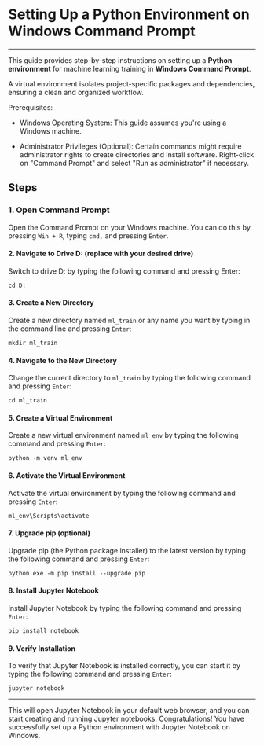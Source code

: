 # Setting Up a Python Environment on Windows Command Prompt
---

This guide provides step-by-step instructions on setting up a **Python environment** for machine learning training in **Windows Command Prompt**.

A virtual environment isolates project-specific packages and dependencies, ensuring a clean and organized workflow.

Prerequisites:

- Windows Operating System: This guide assumes you're using a Windows machine.

- Administrator Privileges (Optional): Certain commands might require administrator rights to create directories and install software. Right-click on "Command Prompt" and select "Run as administrator" if necessary.

## Steps 

### 1. Open Command Prompt

Open the Command Prompt on your Windows machine. You can do this by pressing `Win + R`, typing `cmd,` and pressing `Enter`.

#### 2. Navigate to Drive D: (replace with your desired drive)
Switch to drive D: by typing the following command and pressing Enter:

`cd D:`

#### 3. Create a New Directory
Create a new directory named `ml_train` or any name you want by typing in the command line and pressing `Enter`:

`mkdir ml_train`

#### 4. Navigate to the New Directory
Change the current directory to `ml_train` by typing the following command and pressing `Enter`:

`cd ml_train`

#### 5. Create a Virtual Environment
Create a new virtual environment named `ml_env` by typing the following command and pressing `Enter`:

`python -m venv ml_env`

#### 6. Activate the Virtual Environment
Activate the virtual environment by typing the following command and pressing `Enter`:

`ml_env\Scripts\activate`


#### 7. Upgrade pip (optional)
Upgrade pip (the Python package installer) to the latest version by typing the following command and pressing `Enter`:

`python.exe -m pip install --upgrade pip`

#### 8. Install Jupyter Notebook
Install Jupyter Notebook by typing the following command and pressing `Enter`:

`pip install notebook`

#### 9. Verify Installation
To verify that Jupyter Notebook is installed correctly, you can start it by typing the following command and pressing `Enter`:

`jupyter notebook`

---
This will open Jupyter Notebook in your default web browser, and you can start creating and running Jupyter notebooks.
Congratulations! You have successfully set up a Python environment with Jupyter Notebook on Windows.







